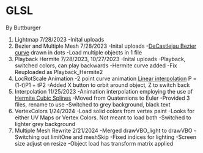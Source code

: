 # GLSL

By Buttburger

1. Lightmap 7/28/2023
-Inital uploads
2. Bezier and Multiple Mesh 7/28/2023
-Inital uploads
-[DeCastlejau Bezier curve](https://stackoverflow.com/questions/785097/how-do-i-implement-a-b%C3%A9zier-curve-in-c) drawn in dots
-Load multiple objects in 1 file
3. Playback Hermite 7/28/2023, 10/27/2023
-Inital uploads
-Playback, switched colors, can play backwards
-Hermite curve added
-Fix Reuploaded as Playback_Hermite2
4. LocRotScale Animation
-2 point curve animation [Linear interpolation](https://javascript.info/bezier-curve) P = (1-t)P1 + tP2
-Added X button to orbit around object, Z to switch back
5. Interpolation 11/25/2023
-Animation interpolation employing the use of [Hermite Cubic Splines](https://github.com/gszauer/GameAnimationProgramming)
-Moved from Quaternions to Euler
-Provided 3 files, rename to use
-Switched to grey background, black text
6. VertexColors 1/24/2024
-Load solid colors from vertex paint
-Looks for either UV Maps or Vertex Colors. Not meant to load both
-Switched to lighter grey background
7. Multiple Mesh Rewrite 2/21/2024
-Merged drawVBO_light to drawVBO
-Switching out limitOne and meshSkip
-Fixed indices for lighting
-Screen size adjust on resize
-Object load has transform matrix applied
